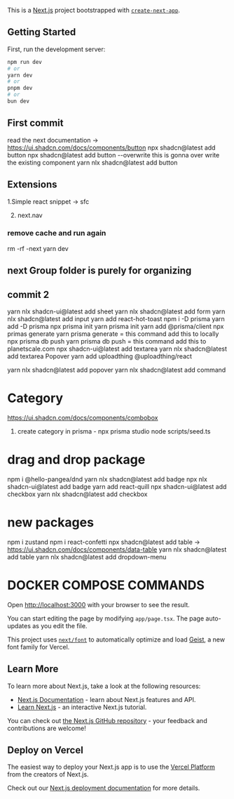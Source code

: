 This is a [Next.js](https://nextjs.org) project bootstrapped with [`create-next-app`](https://nextjs.org/docs/app/api-reference/cli/create-next-app).

## Getting Started

First, run the development server:

```bash
npm run dev
# or
yarn dev
# or
pnpm dev
# or
bun dev
```

## First commit
read the next documentation -> https://ui.shadcn.com/docs/components/button
npx shadcn@latest add button
npx shadcn@latest add button --overwrite this is gonna over write the existing component
yarn nlx shadcn@latest add button

## Extensions
1.Simple react snippet
 -> sfc

2. next.nav

### remove cache and run again
rm -rf -next
yarn dev

## next Group folder is purely for organizing

## commit 2
yarn nlx shadcn-ui@latest add sheet
yarn nlx shadcn@latest add form
yarn nlx shadcn@latest add input
yarn add react-hot-toast
npm i -D prisma
yarn add -D prisma
npx prisma init
yarn prisma init
yarn add @prisma/client
npx primas generate  yarn prisma generate   = this command add this to locally
npx prisma db push  yarn prisma db push  = this command add this to planetscale.com
npx shadcn-ui@latest add textarea
yarn nlx shadcn@latest add textarea
Popover
yarn add uploadthing @uploadthing/react

yarn nlx shadcn@latest add popover
yarn nlx shadcn@latest add command

# Category
https://ui.shadcn.com/docs/components/combobox

1. create category in prisma - npx prisma studio 
    node scripts/seed.ts


# drag and drop package
npm i @hello-pangea/dnd
yarn nlx shadcn@latest add badge
npx nlx shadcn-ui@latest add badge
yarn add react-quill
npx shadcn-ui@latest add checkbox
yarn nlx shadcn@latest add checkbox

# new packages
npm i zustand
npm i react-confetti
npx shadcn@latest add table  -> https://ui.shadcn.com/docs/components/data-table
yarn nlx shadcn@latest add table
yarn nlx shadcn@latest add dropdown-menu
 


# DOCKER COMPOSE COMMANDS


Open [http://localhost:3000](http://localhost:3000) with your browser to see the result.

You can start editing the page by modifying `app/page.tsx`. The page auto-updates as you edit the file.

This project uses [`next/font`](https://nextjs.org/docs/app/building-your-application/optimizing/fonts) to automatically optimize and load [Geist](https://vercel.com/font), a new font family for Vercel.

## Learn More

To learn more about Next.js, take a look at the following resources:

- [Next.js Documentation](https://nextjs.org/docs) - learn about Next.js features and API.
- [Learn Next.js](https://nextjs.org/learn) - an interactive Next.js tutorial.

You can check out [the Next.js GitHub repository](https://github.com/vercel/next.js) - your feedback and contributions are welcome!

## Deploy on Vercel

The easiest way to deploy your Next.js app is to use the [Vercel Platform](https://vercel.com/new?utm_medium=default-template&filter=next.js&utm_source=create-next-app&utm_campaign=create-next-app-readme) from the creators of Next.js.

Check out our [Next.js deployment documentation](https://nextjs.org/docs/app/building-your-application/deploying) for more details.

